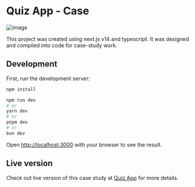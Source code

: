 # Quiz App - Case

![image](https://github.com/user-attachments/assets/eaab93db-a90e-4dc3-9dc4-c183060d2703)

This project was created using next.js v14 and typescript. It was designed and compiled into code for case-study work.

## Development

First, run the development server:

```bash
npm install
```

```bash
npm run dev
# or
yarn dev
# or
pnpm dev
# or
bun dev
```

Open [http://localhost:3000](http://localhost:3000) with your browser to see the result.

## Live version

Check out live version of this case study at [Quiz App](https://quiz-app-eta-fawn.vercel.app/) for more details.
